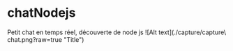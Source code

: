 # chatNodejs

Petit chat en temps réel, découverte de node js
![Alt text](./capture/capture\ chat.png?raw=true "Title")
